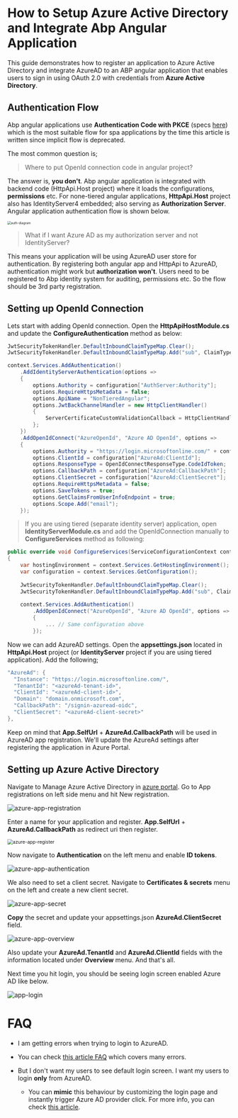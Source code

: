# How to Setup Azure Active Directory and Integrate Abp Angular Application

This guide demonstrates how to register an application to Azure Active Directory and integrate AzureAD to an ABP angular application that enables users to sign in using OAuth 2.0 with credentials from **Azure Active Directory**. 

## Authentication Flow

Abp angular applications use **Authentication Code with PKCE** (specs [here](https://tools.ietf.org/html/rfc7636)) which is the most suitable flow for spa applications by the time this article is written since implicit flow is deprecated. 

The most common question is; 

> Where to put OpenId connection code in angular project?

The answer is, **you don't**. Abp angular application is integrated with backend code (HttpApi.Host project) where it loads the configurations, **permissions** etc. For none-tiered angular applications, **HttpApi.Host** project also has IdentityServer4 embedded; also serving as **Authorization Server**. Angular application authentication flow is shown below.

<img src="auth-diagram.jpeg" alt="auth-diagram" style="zoom:50%;" />

> What if I want Azure AD as my authorization server and not IdentityServer?

This means your application will be using AzureAD user store for authentication. By registering both angular app and HttpApi to AzureAD, authentication might work but **authorization won't**. Users need to be registered to Abp identity system for auditing, permissions etc. So the flow should be 3rd party registration.

## Setting up OpenId Connection

Lets start with adding OpenId connection. Open the **HttpApiHostModule.cs** and update the **ConfigureAuthentication** method as below:

```csharp
JwtSecurityTokenHandler.DefaultInboundClaimTypeMap.Clear();
JwtSecurityTokenHandler.DefaultInboundClaimTypeMap.Add("sub", ClaimTypes.NameIdentifier);

context.Services.AddAuthentication()
    .AddIdentityServerAuthentication(options =>
    {
        options.Authority = configuration["AuthServer:Authority"];
        options.RequireHttpsMetadata = false;
        options.ApiName = "NonTieredAngular";
        options.JwtBackChannelHandler = new HttpClientHandler()
        {
            ServerCertificateCustomValidationCallback = HttpClientHandler.DangerousAcceptAnyServerCertificateValidator
        };
    })
    .AddOpenIdConnect("AzureOpenId", "Azure AD OpenId", options =>
    {
        options.Authority = "https://login.microsoftonline.com/" + configuration["AzureAd:TenantId"] + "/v2.0/";
        options.ClientId = configuration["AzureAd:ClientId"];
        options.ResponseType = OpenIdConnectResponseType.CodeIdToken;
        options.CallbackPath = configuration["AzureAd:CallbackPath"];
        options.ClientSecret = configuration["AzureAd:ClientSecret"];
        options.RequireHttpsMetadata = false;
        options.SaveTokens = true;
        options.GetClaimsFromUserInfoEndpoint = true;
        options.Scope.Add("email");
    });
```

> If you are using tiered (separate identity server) application, open **IdentityServerModule.cs** and add the OpenIdConnection manually to **ConfigureServices** method as following:

```csharp
public override void ConfigureServices(ServiceConfigurationContext context)
{
    var hostingEnvironment = context.Services.GetHostingEnvironment();
    var configuration = context.Services.GetConfiguration();
   
    JwtSecurityTokenHandler.DefaultInboundClaimTypeMap.Clear();
    JwtSecurityTokenHandler.DefaultInboundClaimTypeMap.Add("sub", ClaimTypes.NameIdentifier);
    
    context.Services.AddAuthentication()
        .AddOpenIdConnect("AzureOpenId", "Azure AD OpenId", options =>
        {
            ... // Same configuration above
        });
```

Now we can add AzureAD settings. Open the **appsettings.json** located in **HttpApi.Host** project (or **IdentityServer** project if you are using tiered application). Add the following;

```csharp
"AzureAd": {
  "Instance": "https://login.microsoftonline.com/",
  "TenantId": "<azureAd-tenant-id>",
  "ClientId": "<azureAd-client-id>",
  "Domain": "domain.onmicrosoft.com",
  "CallbackPath": "/signin-azuread-oidc",
  "ClientSecret": "<azureAd-client-secret>"
},
```

Keep on mind that **App.SelfUrl** + **AzureAd.CallbackPath** will be used in AzureAD app registration. We'll update the AzureAd settings after registering the application in Azure Portal.

## Setting up Azure Active Directory

Navigate to Manage Azure Active Directory in [azure portal](https://portal.azure.com/). Go to App registrations on left side menu and hit New registration.

![azure-app-registration](azure-app-registration.jpg)

Enter a name for your application and register. **App.SelfUrl** + **AzureAd.CallbackPath** as redirect uri then register.

<img src="azure-app-register.JPG" alt="azure-app-register" style="zoom:75%;" />

Now navigate to **Authentication** on the left menu and enable **ID tokens**.

![azure-app-authentication](azure-app-authentication.jpg)

We also need to set a client secret. Navigate to **Certificates & secrets** menu on the left and create a new client secret.

![azure-app-secret](azure-app-secret.jpg)

**Copy** the secret and update your appsettings.json **AzureAd.ClientSecret** field.

![azure-app-overview](azure-app-overview.jpg)

Also update your **AzureAd.TenantId** and **AzureAd.ClientId** fields with the information located under **Overview** menu. And that's all. 

Next time you hit login, you should be seeing login screen enabled Azure AD like below.

![app-login](app-login.JPG)

# FAQ

* I am getting errors when trying to login to AzureAD.
* You can check [this article FAQ](../2020-04-27-Use-Azure-Active-Directory-Authentication-for-MVC-Razor-Page-Applications/POST.md) which covers many errors.


* But I don't want my users to see default login screen. I want my users to login **only** from AzureAD.

  * You can **mimic** this behaviour by customizing the login page and instantly trigger Azure AD provider click. For more info, you can check [this article](https://community.abp.io/articles/how-to-customize-the-login-page-for-mvc-razor-page-applications-9a40f3cd).
